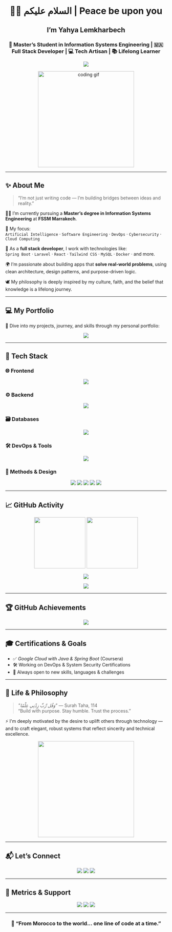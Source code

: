 <h1 align="center">👨‍💻 السلام عليكم | Peace be upon you</h1>

<h2 align="center">I’m Yahya Lemkharbech</h2>
<h3 align="center">🚀 Master’s Student in Information Systems Engineering | 🇲🇦 Full Stack Developer | 💻 Tech Artisan | 📚 Lifelong Learner</h3>

<p align="center">
  <img src="https://readme-typing-svg.herokuapp.com?font=Amiri&duration=4000&color=F49E38&center=true&vCenter=true&lines=Welcome+to+my+world!;Code+with+purpose.;Faith+%7C+Focus+%7C+Function.;“My+Lord,+increase+me+in+knowledge...”"/>
</p>

<div align="center">
  <img src="https://media.giphy.com/media/13HgwGsXF0aiGY/giphy.gif" width="300" alt="coding gif"/>
</div>

---

## ✨ About Me

> “I’m not just writing code — I’m building bridges between ideas and reality.”

👨‍🎓 I’m currently pursuing a **Master’s degree in Information Systems Engineering** at **FSSM Marrakech**.

🎯 My focus:  
`Artificial Intelligence` · `Software Engineering` · `DevOps` · `Cybersecurity` · `Cloud Computing`

💼 As a **full stack developer**, I work with technologies like:  
`Spring Boot` · `Laravel` · `React` · `Tailwind CSS` · `MySQL` · `Docker` · and more.

🌍 I’m passionate about building apps that **solve real-world problems**, using clean architecture, design patterns, and purpose-driven logic.

🕊️ My philosophy is deeply inspired by my culture, faith, and the belief that knowledge is a lifelong journey.

---

## 💻 My Portfolio

🎨 Dive into my projects, journey, and skills through my personal portfolio:

<p align="center">
  <a href="https://lemkharbech-yahya.vercel.app/" target="_blank">
    <img src="https://img.shields.io/badge/🌐 Visit My Portfolio-F49E38?style=for-the-badge&logo=vercel&logoColor=white"/>
  </a>
</p>

---

## 🧰 Tech Stack

### 🌐 Frontend
<p align="center">
  <img src="https://skillicons.dev/icons?i=html,css,js,react,tailwind,bootstrap" />
</p>

### ⚙️ Backend
<p align="center">
  <img src="https://skillicons.dev/icons?i=java,spring,php,laravel,python" />
</p>

### 🗃️ Databases
<p align="center">
  <img src="https://skillicons.dev/icons?i=mysql,postgres,firebase,oracle" />
</p>

### 🛠 DevOps & Tools
<p align="center">
  <img src="https://skillicons.dev/icons?i=docker,github,git,jenkins,vscode" />
</p>

### 📐 Methods & Design
<p align="center">
  <img src="https://img.shields.io/badge/OOP-232F3E?style=for-the-badge&logo=oop&logoColor=white"/>
  <img src="https://img.shields.io/badge/UML-FFFFFF?style=for-the-badge&logo=uml&logoColor=black"/>
  <img src="https://img.shields.io/badge/Merise-007396?style=for-the-badge&logo=merise&logoColor=white"/>
  <img src="https://img.shields.io/badge/Design%20Pattern-8E44AD?style=for-the-badge&logo=pattern&logoColor=white"/>
  <img src="https://img.shields.io/badge/REST%20API-4B8BBE?style=for-the-badge&logo=rest&logoColor=white"/>
</p>

---

## 📈 GitHub Activity

<p align="center">
  <img src="https://github-readme-stats.vercel.app/api?username=YahyaLem02&show_icons=true&theme=radical" height="160"/>
  <img src="https://github-readme-stats.vercel.app/api/top-langs/?username=YahyaLem02&layout=compact&theme=radical" height="160"/>
</p>

<p align="center">
  <img src="https://github-readme-streak-stats.herokuapp.com/?user=YahyaLem02&theme=radical"/>
</p>

<p align="center">
  <img src="https://github-profile-summary-cards.vercel.app/api/cards/profile-details?username=YahyaLem02&theme=radical" />
</p>

---

## 🏆 GitHub Achievements

<p align="center">
  <img src="https://github-profile-trophy.vercel.app/?username=YahyaLem02&theme=radical&row=2&column=4" />
</p>

---

## 🎓 Certifications & Goals

- ✅ *Google Cloud with Java & Spring Boot* (Coursera)
- 🛠️ Working on DevOps & System Security Certifications
- 📘 Always open to new skills, languages & challenges

---

## 💬 Life & Philosophy

> *"وَقُل رَّبِّ زِدْنِي عِلْمًا"* — Surah Taha, 114  
> “Build with purpose. Stay humble. Trust the process.”

⚡ I'm deeply motivated by the desire to uplift others through technology — and to craft elegant, robust systems that reflect sincerity and technical excellence.

<div align="center">
  <img src="https://media.giphy.com/media/kH1DBkPNyZPOk0BxrM/giphy.gif" width="300" />
</div>

---

## 📬 Let’s Connect

<p align="center">
  <a href="mailto:lemkharbechy@gmail.com"><img src="https://img.shields.io/badge/Gmail-D14836?style=for-the-badge&logo=gmail&logoColor=white"/></a>
  <a href="https://linkedin.com/in/yahya-lemkharbech"><img src="https://img.shields.io/badge/LinkedIn-0A66C2?style=for-the-badge&logo=linkedin&logoColor=white"/></a>
  <a href="https://lemkharbech-yahya.vercel.app/"><img src="https://img.shields.io/badge/Portfolio-F49E38?style=for-the-badge&logo=vercel&logoColor=white"/></a>
</p>

---

## 🧭 Metrics & Support

<p align="center">
  <img src="https://komarev.com/ghpvc/?username=YahyaLem02&label=Profile%20Views&color=blueviolet&style=flat-square"/>
  <img src="https://img.shields.io/github/followers/YahyaLem02?style=social" />
  <img src="https://img.shields.io/github/stars/YahyaLem02?style=social" />
</p>

---

<h3 align="center">🚀 “From Morocco to the world... one line of code at a time.”</h3>
